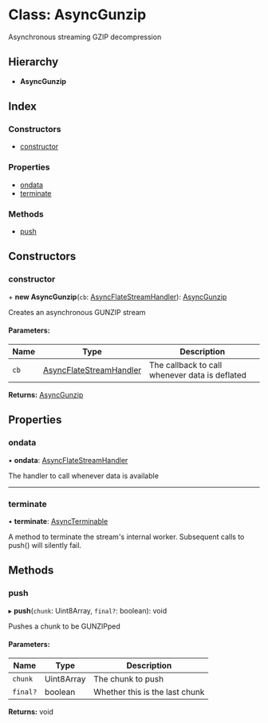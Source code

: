 # Class: AsyncGunzip

Asynchronous streaming GZIP decompression

## Hierarchy

* **AsyncGunzip**

## Index

### Constructors

* [constructor](asyncgunzip.md#constructor)

### Properties

* [ondata](asyncgunzip.md#ondata)
* [terminate](asyncgunzip.md#terminate)

### Methods

* [push](asyncgunzip.md#push)

## Constructors

### constructor

\+ **new AsyncGunzip**(`cb`: [AsyncFlateStreamHandler](../README.md#asyncflatestreamhandler)): [AsyncGunzip](asyncgunzip.md)

Creates an asynchronous GUNZIP stream

#### Parameters:

Name | Type | Description |
------ | ------ | ------ |
`cb` | [AsyncFlateStreamHandler](../README.md#asyncflatestreamhandler) | The callback to call whenever data is deflated  |

**Returns:** [AsyncGunzip](asyncgunzip.md)

## Properties

### ondata

•  **ondata**: [AsyncFlateStreamHandler](../README.md#asyncflatestreamhandler)

The handler to call whenever data is available

___

### terminate

•  **terminate**: [AsyncTerminable](../interfaces/asyncterminable.md)

A method to terminate the stream's internal worker. Subsequent calls to
push() will silently fail.

## Methods

### push

▸ **push**(`chunk`: Uint8Array, `final?`: boolean): void

Pushes a chunk to be GUNZIPped

#### Parameters:

Name | Type | Description |
------ | ------ | ------ |
`chunk` | Uint8Array | The chunk to push |
`final?` | boolean | Whether this is the last chunk  |

**Returns:** void
